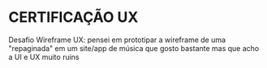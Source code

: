 # CERTIFICAÇÃO UX
Desafio Wireframe UX:
pensei em prototipar a wireframe de uma "repaginada" em um site/app de música que gosto bastante mas que acho a UI e UX muito ruins
